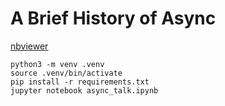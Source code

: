 # A Brief History of Async

[nbviewer](https://nbviewer.org/github/nanvel/slides-async/blob/master/async_talk.ipynb)

```console
python3 -m venv .venv
source .venv/bin/activate
pip install -r requirements.txt
jupyter notebook async_talk.ipynb
```

